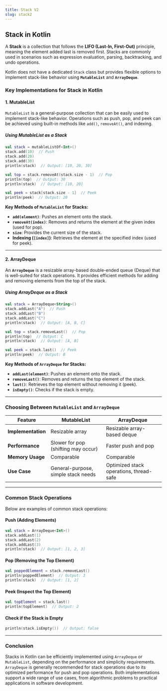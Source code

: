 ```yaml
---
title: Stack V2
slug: stack2
---
```


## **Stack in Kotlin**

A **Stack** is a collection that follows the **LIFO (Last-In, First-Out)** principle, meaning the element added last is removed first. Stacks are commonly used in scenarios such as expression evaluation, parsing, backtracking, and undo operations.

Kotlin does not have a dedicated `Stack` class but provides flexible options to implement stack-like behavior using **`MutableList`** and **`ArrayDeque`**.

### **Key Implementations for Stack in Kotlin**

#### **1. MutableList**

`MutableList` is a general-purpose collection that can be easily used to implement stack-like behavior. Operations such as push, pop, and peek can be achieved using built-in methods like `add()`, `removeAt()`, and indexing.

##### **Using MutableList as a Stack**

```kotlin
val stack = mutableListOf<Int>()
stack.add(10)  // Push
stack.add(20)
stack.add(30)
println(stack)  // Output: [10, 20, 30]

val top = stack.removeAt(stack.size - 1)  // Pop
println(top)  // Output: 30
println(stack)  // Output: [10, 20]

val peek = stack[stack.size - 1]  // Peek
println(peek)  // Output: 20
```

**Key Methods of `MutableList` for Stacks:**

- **`add(element)`**: Pushes an element onto the stack.
- **`removeAt(index)`**: Removes and returns the element at the given index (used for pop).
- **`size`**: Provides the current size of the stack.
- **Indexing (`[index]`)**: Retrieves the element at the specified index (used for peek).

---

#### **2. ArrayDeque**

An **`ArrayDeque`** is a resizable array-based double-ended queue (Deque) that is well-suited for stack operations. It provides efficient methods for adding and removing elements from the top of the stack.

##### **Using ArrayDeque as a Stack**

```kotlin
val stack = ArrayDeque<String>()
stack.addLast("A")  // Push
stack.addLast("B")
stack.addLast("C")
println(stack)  // Output: [A, B, C]

val top = stack.removeLast()  // Pop
println(top)  // Output: C
println(stack)  // Output: [A, B]

val peek = stack.last()  // Peek
println(peek)  // Output: B
```

**Key Methods of `ArrayDeque` for Stacks:**

- **`addLast(element)`**: Pushes an element onto the stack.
- **`removeLast()`**: Removes and returns the top element of the stack.
- **`last()`**: Retrieves the top element without removing it (peek).
- **`isEmpty()`**: Checks if the stack is empty.

---

### **Choosing Between `MutableList` and `ArrayDeque`**

| **Feature**        | **MutableList**                         | **ArrayDeque**                           |
| ------------------ | -------------------------------------- | ---------------------------------------- |
| **Implementation** | Resizable array                        | Resizable array-based deque              |
| **Performance**    | Slower for pop (shifting may occur)    | Faster push and pop                      |
| **Memory Usage**   | Comparable                            | Comparable                               |
| **Use Case**       | General-purpose, simple stack needs   | Optimized stack operations, thread-safe |

---

### **Common Stack Operations**

Below are examples of common stack operations:

#### **Push (Adding Elements)**

```kotlin
val stack = ArrayDeque<Int>()
stack.addLast(1)
stack.addLast(2)
stack.addLast(3)
println(stack)  // Output: [1, 2, 3]
```

#### **Pop (Removing the Top Element)**

```kotlin
val poppedElement = stack.removeLast()
println(poppedElement)  // Output: 3
println(stack)  // Output: [1, 2]
```

#### **Peek (Inspect the Top Element)**

```kotlin
val topElement = stack.last()
println(topElement)  // Output: 2
```

#### **Check if the Stack is Empty**

```kotlin
println(stack.isEmpty())  // Output: false
```

---

### **Conclusion**

Stacks in Kotlin can be efficiently implemented using `ArrayDeque` or `MutableList`, depending on the performance and simplicity requirements. `ArrayDeque` is generally recommended for stack operations due to its optimized performance for push and pop operations. Both implementations support a wide range of use cases, from algorithmic problems to practical applications in software development.

